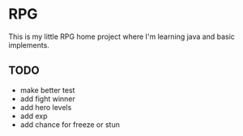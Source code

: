 # RPG
This is my little RPG home project where I'm learning java and basic implements.

## TODO
- make better test
- add fight winner
- add hero levels
- add exp
- add chance for freeze or stun